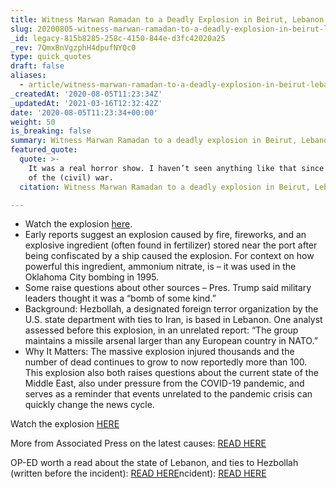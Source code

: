 ```yaml
---
title: Witness Marwan Ramadan to a Deadly Explosion in Beirut, Lebanon.
slug: 20200805-witness-marwan-ramadan-to-a-deadly-explosion-in-beirut-lebanon
_id: legacy-815b8285-258c-4150-844e-d3fc42020a25
_rev: 7QmxBnVgzphH4dpufNYQc0
type: quick_quotes
draft: false
aliases:
  - article/witness-marwan-ramadan-to-a-deadly-explosion-in-beirut-lebanon/
_createdAt: '2020-08-05T11:23:34Z'
_updatedAt: '2021-03-16T12:32:42Z'
date: '2020-08-05T11:23:34+00:00'
weight: 50
is_breaking: false
summary: Witness Marwan Ramadan to a deadly explosion in Beirut, Lebanon.
featured_quote:
  quote: >-
    It was a real horror show. I haven’t seen anything like that since the days
    of the (civil) war.
  citation: Witness Marwan Ramadan to a deadly explosion in Beirut, Lebanon.

---
```

* Watch the explosion [here](https://www.usatoday.com/story/news/world/2020/08/04/beirut-lebanon-explosion-causes-destruction-people-wounded-near-port/3289423001/).
* Early reports suggest an explosion caused by fire, fireworks, and an explosive ingredient (often found in fertilizer) stored near the port after being confiscated by a ship caused the explosion. For context on how powerful this ingredient, ammonium nitrate, is – it was used in the Oklahoma City bombing in 1995.
* Some raise questions about other sources – Pres. Trump said military leaders thought it was a “bomb of some kind.”
* Background: Hezbollah, a designated foreign terror organization by the U.S. state department with ties to Iran, is based in Lebanon. One analyst assessed before this explosion, in an unrelated report: “The group maintains a missile arsenal larger than any European country in NATO.”
* Why It Matters: The massive explosion injured thousands and the number of dead continues to grow to now reportedly more than 100. This explosion also both raises questions about the current state of the Middle East, also under pressure from the COVID-19 pandemic, and serves as a reminder that events unrelated to the pandemic crisis can quickly change the news cycle.

Watch the explosion [HERE](https://www.usatoday.com/story/news/world/2020/08/04/beirut-lebanon-explosion-causes-destruction-people-wounded-near-port/3289423001/)

More from Associated Press on the latest causes: [READ HERE](https://apnews.com/cbeb3263d6fc30a63a0300f588e7207b)

OP-ED worth a read about the state of Lebanon, and ties to Hezbollah (written before the incident): [READ HERE](https://www.newsweek.com/lebanon-collapsing-urgent-reform-desperately-needed-opinion-1521834)ncident): [READ HERE](https://www.newsweek.com/lebanon-collapsing-urgent-reform-desperately-needed-opinion-1521834)
